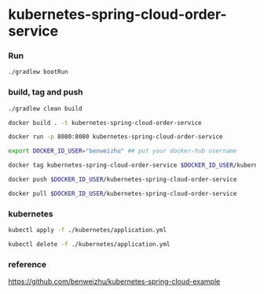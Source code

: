 # kubernetes-spring-cloud-order-service

### Run
```bash
./gradlew bootRun
```

### build, tag and push
```bash
./gradlew clean build
```

```bash
docker build . -t kubernetes-spring-cloud-order-service
```

```bash
docker run -p 8080:8080 kubernetes-spring-cloud-order-service
```

```bash
export DOCKER_ID_USER="benweizhu" ## put your docker-hub username
```


```bash
docker tag kubernetes-spring-cloud-order-service $DOCKER_ID_USER/kubernetes-spring-cloud-order-service
```

```bash
docker push $DOCKER_ID_USER/kubernetes-spring-cloud-order-service
```

```bash
docker pull $DOCKER_ID_USER/kubernetes-spring-cloud-order-service
```

### kubernetes

```bash
kubectl apply -f ./kubernetes/application.yml

kubectl delete -f ./kubernetes/application.yml
```

### reference
https://github.com/benweizhu/kubernetes-spring-cloud-example